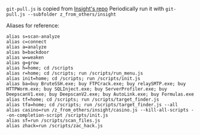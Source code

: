 `git-pull.js` is copied from [Insight's repo](https://github.com/alainbryden/bitburner-scripts/blob/main/git-pull.js)
Periodically run it with `git-pull.js --subfolder z_from_others/insight`

Aliases for reference:
```shell
alias s=scan-analyze
alias c=connect
alias a=analyze
alias b=backdoor
alias w=weaken
alias g=grow
alias h=home; cd /scripts
alias r=home; cd /scripts; run /scripts/run_menu.js
alias init=home; cd /scripts; run /scripts/init.js
alias ba=buy BruteSSH.exe; buy FTPCrack.exe; buy relaySMTP.exe; buy HTTPWorm.exe; buy SQLInject.exe; buy ServerProfiler.exe; buy DeepscanV1.exe; buy DeepscanV2.exe; buy AutoLink.exe; buy Formulas.exe
alias tf=home; cd /scripts; run /scripts/target_finder.js
alias tfa=home; cd /scripts; run /scripts/target_finder.js --all
alias casino=run /z_from_others/insight/casino.js --kill-all-scripts --on-completion-script /scripts/init.js
alias sf=run /scripts/scan_files.js
alias zhack=run /scripts/zac_hack.js
```